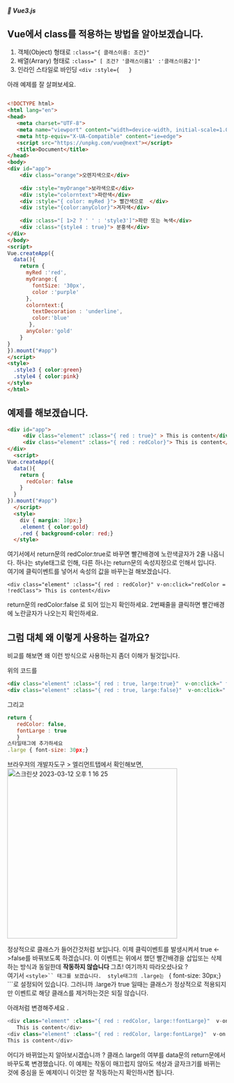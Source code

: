 ##### 🌵 Vue3.js

## Vue에서 class를 적용하는 방법을 알아보겠습니다.

1. 객체(Object) 형태로 
``` :class="{ 클래스이름: 조건}"  ```
2. 배열(Arrary) 형태로
``` :class=" [ 조건? '클래스이름1' :'클래스이름2']"  ```
3. 인라인 스타일로 바인딩
``` <div :style={   }  ``` 


아래 예제를 잘 살펴보세요. 
``` html

<!DOCTYPE html>
<html lang="en">
<head>
   <meta charset="UTF-8">
   <meta name="viewport" content="width=device-width, initial-scale=1.0">
   <meta http-equiv="X-UA-Compatible" content="ie=edge">
   <script src="https://unpkg.com/vue@next"></script>
   <title>Document</title>
</head>
<body>
<div id="app">
    <div class="orange">오렌지색으로</div>
   
    <div :style="myOrange">보라색으로</div>
    <div :style="colorntext">파란색</div>
    <div :style="{ color: myRed }"> 빨간색으로  </div>
    <div :style="{color:anyColor}">겨자색</div>
   
    <div :class="[ 1>2 ? ' ' : 'style3']">파란 또는 녹색</div>
    <div :class="{style4 : true}"> 분홍색</div>
</div>
</body>
<script> 
Vue.createApp({
  data(){
    return {
      myRed :'red',
      myOrange:{
        fontSize: '30px',
        color :'purple'
      },
      colorntext:{
        textDecoration : 'underline',
        color:'blue'
       },
      anyColor:'gold'
    }   
}
}).mount("#app")
</script>
<style>
  .style3 { color:green}
  .style4 { color:pink}
</style>
</html>
```

## 예제를 해보겠습니다.

``` html
<div id="app">
     <div class="element" :class="{ red : true}" > This is content</div>
     <div class="element" :class="{ red : redColor}"> This is content</div>
</div>
  <script>
Vue.createApp({
  data(){
    return {
      redColor: false
    }
  }
}).mount("#app")
  </script>
  <style>
    div { margin: 10px;}
    .element { color:gold}
    .red { background-color: red;}
  </style>
```
여기서에서 return문의 redColor:true로 바꾸면 빨간배경에 노란색글자가 2줄 나옵니다. 하나는 style태그로 인해, 다른 하나는 return문의 속성지정으로 인해서 입니다.   
여기에 클릭이벤트를 넣어서 속성의 값을 바꾸는걸 해보겠습니다.  

``` <div class="element" :class="{ red : redColor}" v-on:click="redColor = !redClass"> This is content</div> ```  
      
return문의 redColor:false 로 되어 있는지 확인하세요. 2번째줄을 클릭하면 빨간배경에 노란글자가 나오는지 확인하세요.

## 그럼 대체 왜 이렇게 사용하는 걸까요?
비교를 해보면 왜 이런 방식으로 사용하는지 좀더 이해가 될것입니다. 

위의 코드를
``` html
<div class="element" :class="{ red : true, large:true}"  v-on:click=" fontLarge= !fontLarge"> This is content</div>
<div class="element" :class="{ red : true, large:false}"  v-on:click=" large= !large"> This is content</div>
```   
그리고 
``` javascript
return {
   redColor: false,
   fontLarge : true
   }
스타일태그에 추가하세요
.large { font-size: 30px;}
``` 
브라우저의 개발자도구 > 엘리먼트탭에서 확인해보면,   
<img width="390" alt="스크린샷 2023-03-12 오후 1 16 25" src="https://user-images.githubusercontent.com/48478079/224524003-04fcdd47-f8cd-42c8-b844-97f9ea9c0e2c.png">

정상적으로 클래스가 들어간것처럼 보입니다. 이제 클릭이벤트를 발생시켜서 true <->false를 바꿔보도록 하겠습니다. 이 이벤트는 위에서 했던 빨간배경을 삽입또는 삭제하는 방식과 동일한데 <b> 작동하지 않습니다 </b> 그쵸! 여기까지 따라오셨나요 ?   
여기서 ```<style>`` 태그를 보겠습니다.  style태그의 .large는 ``` { font-size: 30px;}  ```로 설정되어 있습니다. 그러니까 .large가 true 일때는 클래스가 정상적으로 적용되지만 이벤트로 해당 클래스를 제거하는것은 되질 않습니다.   

아래처럼 변경해주세요 .
``` javascript
<div class="element" :class="{ red : redColor, large:!fontLarge}"  v-on:click=" redColor = !redColor"> 
   This is content</div>
<div class="element" :class="{ red : redColor, large:fontLarge}"  v-on:click=" fontLarge = !fontLarge"> 
This is content</div>
```   
어디가 바뀌었는지 알아보시겠습니까 ?
클래스 large의 여부를 data문의 return문에서 바꾸도록 변경했습니다.  이 예제는 작동이 매끄럽지 않아도 색상과 글자크기를 바뀌는 것에 중심을 둔 예제이니 이것만 잘 작동하는지 확인하시면 됩니다.







